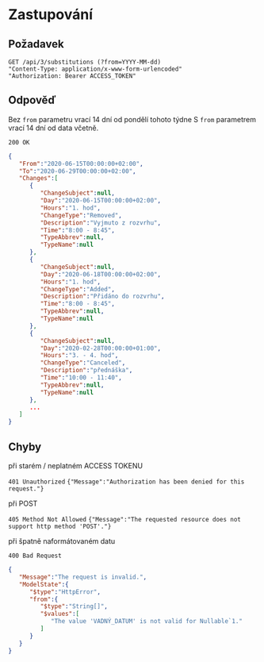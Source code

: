 # Zastupování

## Požadavek
```
GET /api/3/substitutions (?from=YYYY-MM-dd)
"Content-Type: application/x-www-form-urlencoded"
"Authorization: Bearer ACCESS_TOKEN"
```

## Odpověď

Bez ```from``` parametru vrací 14 dní od pondělí tohoto týdne
S ```from``` parametrem vrací 14 dní od data včetně.

```200 OK```
``` json
{
   "From":"2020-06-15T00:00:00+02:00",
   "To":"2020-06-29T00:00:00+02:00",
   "Changes":[
      {
         "ChangeSubject":null,
         "Day":"2020-06-15T00:00:00+02:00",
         "Hours":"1. hod",
         "ChangeType":"Removed",
         "Description":"Vyjmuto z rozvrhu",
         "Time":"8:00 - 8:45",
         "TypeAbbrev":null,
         "TypeName":null
      },
      {
         "ChangeSubject":null,
         "Day":"2020-06-18T00:00:00+02:00",
         "Hours":"1. hod",
         "ChangeType":"Added",
         "Description":"Přidáno do rozvrhu",
         "Time":"8:00 - 8:45",
         "TypeAbbrev":null,
         "TypeName":null
      },
      {
         "ChangeSubject":null,
         "Day":"2020-02-28T00:00:00+01:00",
         "Hours":"3. - 4. hod",
         "ChangeType":"Canceled",
         "Description":"přednáška",
         "Time":"10:00 - 11:40",
         "TypeAbbrev":null,
         "TypeName":null
      },
	  ...
   ]
}
```

## Chyby

při starém / neplatném ACCESS TOKENU

```401 Unauthorized```
```{"Message":"Authorization has been denied for this request."}```

při POST

```405 Method Not Allowed```
```{"Message":"The requested resource does not support http method 'POST'."} ```

při špatně naformátovaném datu

```400 Bad Request```
``` json
{
   "Message":"The request is invalid.",
   "ModelState":{
      "$type":"HttpError",
      "from":{
         "$type":"String[]",
         "$values":[
            "The value 'VADNÝ_DATUM' is not valid for Nullable`1."
         ]
      }
   }
}
```


